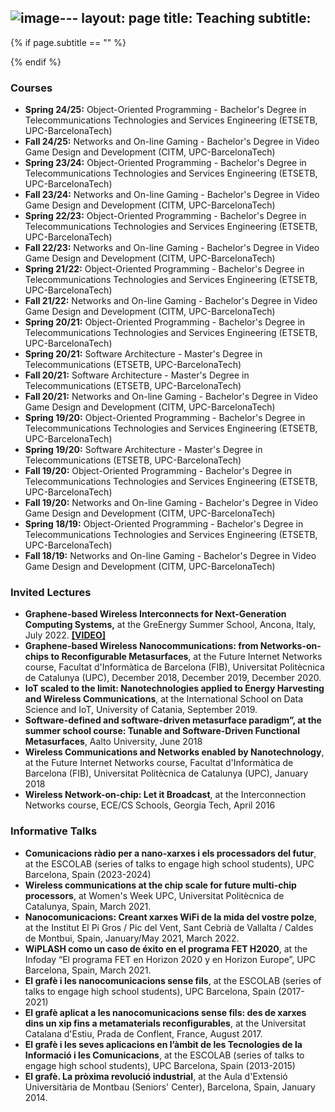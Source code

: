 ![image](https://github.com/user-attachments/assets/d0ec17c1-4f6a-4c0e-96be-fe55e4aef047)---
layout: page
title: Teaching
subtitle:
---

{% if page.subtitle == "" %}
<div class="empty_subtitle"></div>
{% endif %}


### Courses

- **Spring 24/25:** Object-Oriented Programming - Bachelor's Degree in Telecommunications Technologies and Services Engineering (ETSETB, UPC-BarcelonaTech)
- **Fall 24/25:** Networks and On-line Gaming - Bachelor's Degree in Video Game Design and Development (CITM, UPC-BarcelonaTech)
- **Spring 23/24:** Object-Oriented Programming - Bachelor's Degree in Telecommunications Technologies and Services Engineering (ETSETB, UPC-BarcelonaTech)
- **Fall 23/24:** Networks and On-line Gaming - Bachelor's Degree in Video Game Design and Development (CITM, UPC-BarcelonaTech)
- **Spring 22/23:** Object-Oriented Programming - Bachelor's Degree in Telecommunications Technologies and Services Engineering (ETSETB, UPC-BarcelonaTech)
- **Fall 22/23:** Networks and On-line Gaming - Bachelor's Degree in Video Game Design and Development (CITM, UPC-BarcelonaTech)
- **Spring 21/22:** Object-Oriented Programming - Bachelor's Degree in Telecommunications Technologies and Services Engineering (ETSETB, UPC-BarcelonaTech)
- **Fall 21/22:** Networks and On-line Gaming - Bachelor's Degree in Video Game Design and Development (CITM, UPC-BarcelonaTech)
- **Spring 20/21:** Object-Oriented Programming - Bachelor's Degree in Telecommunications Technologies and Services Engineering (ETSETB, UPC-BarcelonaTech)
- **Spring 20/21:** Software Architecture - Master's Degree in Telecommunications (ETSETB, UPC-BarcelonaTech)
- **Fall 20/21:** Software Architecture - Master's Degree in Telecommunications (ETSETB, UPC-BarcelonaTech)
- **Fall 20/21:** Networks and On-line Gaming - Bachelor's Degree in Video Game Design and Development (CITM, UPC-BarcelonaTech)
- **Spring 19/20:** Object-Oriented Programming - Bachelor's Degree in Telecommunications Technologies and Services Engineering (ETSETB, UPC-BarcelonaTech)
- **Spring 19/20:** Software Architecture - Master's Degree in Telecommunications (ETSETB, UPC-BarcelonaTech)
- **Fall 19/20:** Object-Oriented Programming - Bachelor's Degree in Telecommunications Technologies and Services Engineering (ETSETB, UPC-BarcelonaTech)
- **Fall 19/20:** Networks and On-line Gaming - Bachelor's Degree in Video Game Design and Development (CITM, UPC-BarcelonaTech)
- **Spring 18/19:** Object-Oriented Programming - Bachelor's Degree in Telecommunications Technologies and Services Engineering (ETSETB, UPC-BarcelonaTech)
- **Fall 18/19:** Networks and On-line Gaming - Bachelor's Degree in Video Game Design and Development (CITM, UPC-BarcelonaTech)


### Invited Lectures

- **Graphene-based Wireless Interconnects for Next-Generation Computing Systems,** at the GreEnergy Summer School, Ancona, Italy, July 2022. **[[VIDEO]](https://youtu.be/ImMWk_nXMD0)**
- **Graphene-based Wireless Nanocommunications: from Networks-on-chips to Reconfigurable Metasurfaces**, at the Future Internet Networks course, Facultat d'Informàtica de Barcelona (FIB), Universitat Politècnica de Catalunya (UPC), December 2018, December 2019, December 2020.
- **IoT scaled to the limit: Nanotechnologies applied to Energy Harvesting and Wireless Communications**, at the International School on Data Science and IoT, University of Catania, September 2019.
- **Software-defined and software-driven metasurface paradigm”, at the summer school course: Tunable and Software-Driven Functional Metasurfaces**, Aalto University, June 2018
- **Wireless Communications and Networks enabled by Nanotechnology**, at the Future Internet Networks course, Facultat d'Informàtica de Barcelona (FIB), Universitat Politècnica de Catalunya (UPC), January 2018
- **Wireless Network-on-chip: Let it Broadcast**, at the Interconnection Networks course, ECE/CS Schools, Georgia Tech, April 2016


### Informative Talks

- **Comunicacions ràdio per a nano-xarxes i els processadors del futur**, at the ESCOLAB (series of talks to engage high school students), UPC Barcelona, Spain (2023-2024)
- **Wireless communications at the chip scale for future multi-chip processors**, at Women's Week UPC, Universitat Politècnica de Catalunya, Spain, March 2021.
- **Nanocomunicacions: Creant xarxes WiFi de la mida del vostre polze**, at the Institut El Pi Gros / Pic del Vent, Sant Cebrià de Vallalta / Caldes de Montbui, Spain, January/May 2021, March 2022.
- **WiPLASH como un caso de éxito en el programa FET H2020**, at the Infoday “El programa FET en Horizon 2020 y en Horizon Europe”, UPC Barcelona, Spain, March 2021.
- **El grafè i les nanocomunicacions sense fils**, at the ESCOLAB (series of talks to engage high school students), UPC Barcelona, Spain (2017-2021)
- **El grafè aplicat a les nanocomunicacions sense fils: des de xarxes dins un xip fins a metamaterials reconfigurables**, at the Universitat Catalana d'Estiu, Prada de Conflent, France, August 2017.
- **El grafè i les seves aplicacions en l’àmbit de les Tecnologies de la Informació i les Comunicacions**, at the ESCOLAB (series of talks to engage high school students), UPC Barcelona, Spain (2013-2015)
- **El grafè. La pròxima revolució industrial**, at the Aula d'Extensió Universitària de Montbau (Seniors' Center), Barcelona, Spain, January 2014.
